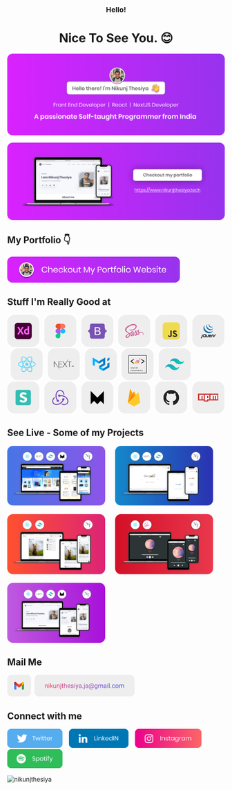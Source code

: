 <h3 align="center">Hello!</h3>
<h1 align="center">Nice To See You. 😊</h1>

<img src="https://github.com/NikunjThesiya/NikunjThesiya/blob/main/Images/hello1.png" alt="Nikunj Thesiya GitHub header image">

<a href="https://www.nik.vercel.app/" target="_blank"><img src="https://github.com/NikunjThesiya/NikunjThesiya/blob/main/Images/hello2.png" alt="Nikunj Thesiya GitHub header image"></a>

## My Portfolio 👇

<p><a href="https://www.nikunjthesiya.tech/"><img src="https://github.com/NikunjThesiya/NikunjThesiya/blob/main/Images/checkoutimage.png" width=400></a></p>

## Stuff I'm Really Good at

<p align="left"><img src="https://github.com/NikunjThesiya/NikunjThesiya/blob/main/Images/adobexd.png" height=74> &nbsp; <img src="https://github.com/NikunjThesiya/NikunjThesiya/blob/main/Images/figma.png" height=74> &nbsp; <img src="https://github.com/NikunjThesiya/NikunjThesiya/blob/main/Images/bootstrap.png" height=74> &nbsp; <img src="https://github.com/NikunjThesiya/NikunjThesiya/blob/main/Images/sass.png" height=74> &nbsp; <img src="https://github.com/NikunjThesiya/NikunjThesiya/blob/main/Images/javascript.png" height=74> &nbsp; <img src="https://github.com/NikunjThesiya/NikunjThesiya/blob/main/Images/jquery.png" height=74> &nbsp; <img src="https://github.com/NikunjThesiya/NikunjThesiya/blob/main/Images/react.png" height=74> &nbsp; <img src="https://github.com/NikunjThesiya/NikunjThesiya/blob/main/Images/nextjs.png" height=74> &nbsp; <img src="https://github.com/NikunjThesiya/NikunjThesiya/blob/main/Images/materialui.png" height=74> &nbsp; <img src="https://github.com/NikunjThesiya/NikunjThesiya/blob/main/Images/styled-components.png" height=74> &nbsp; <img src="https://github.com/NikunjThesiya/NikunjThesiya/blob/main/Images/tailwindcss.png" height=74> &nbsp; <img src="https://github.com/NikunjThesiya/NikunjThesiya/blob/main/Images/semanticui.png" height=74> &nbsp; <img src="https://github.com/NikunjThesiya/NikunjThesiya/blob/main/Images/redux.png" height=74> &nbsp; <img src="https://github.com/NikunjThesiya/NikunjThesiya/blob/main/Images/framer.png" height=74> &nbsp; <img src="https://github.com/NikunjThesiya/NikunjThesiya/blob/main/Images/firebase.png" height=74> &nbsp; <img src="https://github.com/NikunjThesiya/NikunjThesiya/blob/main/Images/github.png" height=74> &nbsp; <img src="https://github.com/NikunjThesiya/NikunjThesiya/blob/main/Images/npm.png" height=74></p>

## See Live - Some of my Projects

<div>
  <a href="https://amazon-next-nik.vercel.app/"><img src="https://github.com/NikunjThesiya/NikunjThesiya/blob/main/Images/amazon-pro.png" alt="Amazon Clone By Nikunj Thesiya" width="45%"></a> &nbsp; &nbsp; &nbsp;<a href="https://google-next.vercel.app/" ><img src="https://github.com/NikunjThesiya/NikunjThesiya/blob/main/Images/google-pro.png" alt="Google clone by Nikunj Thesiya" width="45%"></a>
 </div>
 <br/>
 <div>
  <a href="https://instanik.netlify.app/" ><img src="https://github.com/NikunjThesiya/NikunjThesiya/blob/main/Images/instagram-pro.png" alt="Instagram clone by Nikunj Thesiya" width="45%"></a> &nbsp; &nbsp; &nbsp;<a href="https://music-nik.netlify.app/"><img src="https://github.com/NikunjThesiya/NikunjThesiya/blob/main/Images/music-pro.png" alt="Music App by Nikunj Thesiya" width="45%"></a>
 </div>
 <br/>
  <div>
  <a href="https://www.nikunjthesiya.tech/"><img src="https://github.com/NikunjThesiya/NikunjThesiya/blob/main/Images/portfolio-pro.png" alt="Portfolio by Nikunj Thesiya" width="45%"></a>
 </div>

## Mail Me

<p align="left"><img src="https://github.com/NikunjThesiya/NikunjThesiya/blob/main/Images/gmail.png" height=50> &nbsp;<a href="mailto:nikunjthesiya.js@gmail.com" align="left"><img src="https://github.com/NikunjThesiya/NikunjThesiya/blob/main/Images/mail.png" height=50></a></p>

## Connect with me

<p>
  <a href="https://twitter.com/NikunjThesiya2"><img src="https://github.com/NikunjThesiya/NikunjThesiya/blob/main/Images/twitterlogo.png" height=44></a> &nbsp; &nbsp;<a href="https://www.linkedin.com/in/nikunjthesiya/"><img src="https://github.com/NikunjThesiya/NikunjThesiya/blob/main/Images/linkedinlogo.png" height=44></a> &nbsp; &nbsp;<a href="https://www.instagram.com/ll_nikunj.thesiya_ll/"><img src="https://github.com/NikunjThesiya/NikunjThesiya/blob/main/Images/instagramlogo.png" height=44></a> &nbsp; &nbsp;<a href="https://open.spotify.com/user/31crz5k4dzevnbmicr5lcng6pdne?si=1edb9d19cd7e4461"><img src="https://github.com/NikunjThesiya/NikunjThesiya/blob/main/Images/spotifylogo.png" height=44></a>

</p>

<p align="left"> <img src="https://komarev.com/ghpvc/?username=nikunjthesiya&label=Profile%20views&color=0e75b6&style=flat" alt="nikunjthesiya" /> </p>



<!---
NikunjThesiya/NikunjThesiya is a ✨ special ✨ repository because its `README.md` (this file) appears on your GitHub profile.
You can click the Preview link to take a look at your changes.
--->
